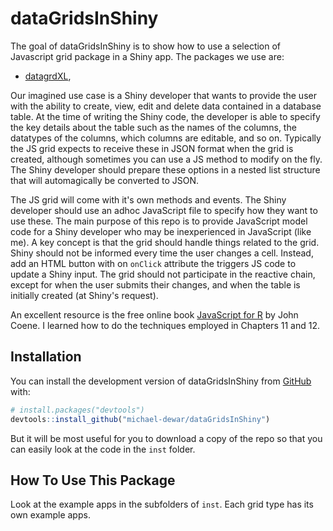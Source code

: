 
# dataGridsInShiny

The goal of dataGridsInShiny is to show how to use a selection of Javascript grid package in a Shiny app.  The packages we use are:

- [datagrdXL](https://www.datagridxl.com),

Our imagined use case is a Shiny developer that wants to provide the user with the ability to create, view, edit and delete data contained in a database table.  At the time of writing the Shiny code, the developer is able to specify the key details about the table such as the names of the columns, the datatypes of the columns, which columns are editable, and so on.  Typically the JS grid expects to receive these in JSON format when the grid is created, although sometimes you can use a JS method to modify on the fly.  The Shiny developer should prepare these options in a nested list structure that will automagically be converted to JSON.

The JS grid will come with it's own methods and events.  The Shiny developer should use an adhoc JavaScript file to specify how they want to use these.  The main purpose of this repo is to provide JavaScript model code for a Shiny developer who may be inexperienced in JavaScript (like me).  A key concept is that the grid should handle things related to the grid.  Shiny should not be informed every time the user changes a cell.  Instead, add an HTML button with on `onClick` attribute the triggers JS code to update a Shiny input.  The grid should not participate in the reactive chain, except for when the user submits their changes, and when the table is initially created (at Shiny's request).


An excellent resource is the free online book [JavaScript for R](https://book.javascript-for-r.com) by John Coene.  I learned how to do the techniques employed in Chapters 11 and 12.

## Installation

You can install the development version of dataGridsInShiny from [GitHub](https://github.com/) with:

``` r
# install.packages("devtools")
devtools::install_github("michael-dewar/dataGridsInShiny")
```

But it will be most useful for you to download a copy of the repo so that you can easily look at the code in the `inst` folder.

## How To Use This Package

Look at the example apps in the subfolders of `inst`.  Each grid type has its own example apps.
